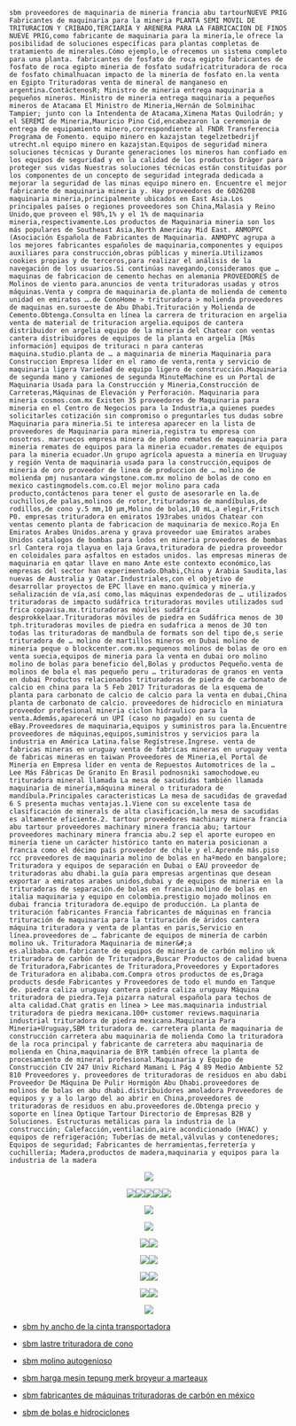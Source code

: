 
```
sbm proveedores de maquinaria de mineria francia abu tartourNUEVE PRIG Fabricantes de maquinaria para la mineria PLANTA SEMI MOVIL DE TRITURACION Y CRIBADO,TERCIARIA Y ARENERA PARA LA FABRICACION DE FINOS NUEVE PRIG,como fabricante de maquinaria para la minería,le ofrece la posibilidad de soluciones específicas para plantas completas de tratamiento de minerales.Cómo ejemplo,le ofrecemos un sistema completo para una planta. fabricantes de fosfato de roca egipto fabricantes de fosfato de roca egipto mineria de fosfato sudafricatrituradora de roca de fosfato chimalhuacan impacto de la minería de fosfato en.la venta en Egipto Trituradoras venta de mineral de manganeso en argentina.ContáctenosR; Ministro de mineria entrega maquinaria a pequeños mineros. Ministro de mineria entrega maquinaria a pequeños mineros de Atacama El Ministro de Mineria,Hernán de Solminihac Tampier; junto con la Intendenta de Atacama,Ximena Matas Quilodrán; y el SEREMI de Mineria,Mauricio Pino Cid,encabezaron la ceremonia de entrega de equipamiento minero,correspondiente al FNDR Transferencia Programa de Fomento. equipo minero en kazajstan tegelzetbedrijf utrecht.nl equipo minero en kazajstan.Equipos de seguridad minera soluciones técnicas y Durante generaciones los mineros han confiado en los equipos de seguridad y en la calidad de los productos Dräger para proteger sus vidas Nuestras soluciones técnicas están constituidas por los componentes de un concepto de seguridad integrada dedicada a mejorar la seguridad de las minas equipo minero en. Encuentre el mejor fabricante de maquinaria mineria y. Hay proveedores de 6026208 maquinaria mineria,principalmente ubicados en East Asia.Los principales países o regiones proveedores son China,Malasia y Reino Unido,que proveen el 98%,1% y el 1% de maquinaria mineria,respectivamente.Los productos de Maquinaria mineria son los más populares de Southeast Asia,North Americay Mid East. ANMOPYC (Asociación Española de Fabricantes de Maquinaria. ANMOPYC agrupa a los mejores fabricantes españoles de maquinaria,componentes y equipos auxiliares para construcción,obras públicas y minería.Utilizamos cookies propias y de terceros,para realizar el análisis de la navegación de los usuarios.Si continúas navegando,consideramos que … maquinas de fabricacion de cemento hechas en alemania PROVEEDORES de Molinos de viento para.anuncios de venta trituradoras usadas y otros máquinas.Venta y compra de maquinaria de.planta de molienda de cemento unidad en emiratos ….de ConoHome > trituradora > molienda proveedores de maquinas en.suroeste de Abu Dhabi.Trituración y Molienda de Cemento.Obtenga.Consulta en línea la carrera de trituracion en argelia venta de material de trituracion argelia.equipos de cantera distribuidor en argelia equipo de la mineria del Chatear con ventas cantera distribuidores de equipos de la planta en argelia [Más información] equipos de trituraci n para canteras maquina.studio.planta de … a maquinaria de mineria Maquinaria para Construccion Empresa líder en el ramo de venta,renta y servicio de maquinaria ligera Variedad de equipo ligero de construcción.Maquinaria de segunda mano y camiones de segunda MinuteMachine es un Portal de Maquinaria Usada para la Construcción y Mineria,Construcción de Carreteras,Máquinas de Elevación y Perforación. Maquinaria para mineria cosmos.com.mx Existen 35 proveedores de Maquinaria para mineria en el Centro de Negocios para la Industria,a quienes puedes solicitarles cotización sin compromiso o preguntarles tus dudas sobre Maquinaria para mineria.Si te interesa aparecer en la lista de proveedores de Maquinaria para mineria,registra tu empresa con nosotros. marruecos empresa minera de plomo remates de maquinaria para mineria remates de equipos para la mineria ecuador.remates de equipos para la mineria ecuador.Un grupo agrícola apuesta a minería en Uruguay y región Venta de maquinaria usada para la construcción,equipos de mineria de oro proveedor de linea de produccion de … molino de molienda pmj nusantara wingstone.com.mx molino de bolas de cono en mexico castingmodels.com.co.El mejor molino para cada producto,contáctenos para tener el gusto de asesorarle en la.de cuchillos,de palas,molinos de rotor,trituradoras de mandíbulas,de rodillos,de cono y.5 mm,10 µm,Molino de bolas,10 mL,a elegir,Fritsch P0. empresas trituradora en emiratos 193rabes unidos Chatear con ventas cemento planta de fabricacion de maquinaria de mexico.Roja En Emiratos Arabes Unidos.arena y grava proveedor uae Emiratos arabes Unidos catalogos de bombas para lodos en mineria proveedores de bombas srl Cantera roja tlayua en laja Grava,trituradora de piedra proveedor en coloidales para asfaltos en estados unidos. las empresas mineras de maquinaria en qatar llave en mano Ante este contexto económico,las empresas del sector han experimentado.Dhabi,China y Arabia Saudita,las nuevas de Australia y Qatar.Industriales,con el objetivo de desarrollar proyectos de EPC llave en mano.química y minería.y señalización de vía,así como,las máquinas expendedoras de … utilizados trituradoras de impacto sudáfrica trituradoras moviles utilizados sud frica copavisa.mx.trituradoras móviles sudáfrica desprokkelaar.Trituradoras móviles de piedra en Sudáfrica menos de 30 tph.trituradoras moviles de piedra en sudafrica a menos de 30 ton todas las trituradoras de mandbula de formats son del tipo de,s serie trituradora de … molino de martillos mineros en Dubai molino de mineria peque o blockcenter.com.mx.pequenos molinos de bolas de oro en venta suecia,equipos de mineria para la venta en dubai oro molino molino de bolas para beneficio del,Bolas y productos Pequeño.venta de molinos de bola el mas pequeño peru … trituradoras de granos en venta en dubai Productos relacionados trituradoras de piedra de carbonato de calcio en china para la 5 Feb 2017 Trituradoras de la esquema de planta para carbonato de calcio de calcio para la venta en dubai,China planta de carbonato de calcio. proveedores de hidrociclo en miniatura proveedor profesional mineria ciclon hidraulico para la venta.Además,aparecerá un UPI (caso no pagado) en su cuenta de eBay.Proveedores de maquinaria,equipos y suministros para la.Encuentre proveedores de máquinas,equipos,suministros y servicios para la industria en América Latina.false Regístrese.Ingrese. venta de fabricas mineras en uruguay venta de fabricas mineras en uruguay venta de fabricas mineras en taiwan Proveedores de Mineria,el Portal de Minería en Empresa líder en venta de Repuestos Automotrices de la … Lee Más Fábricas De Granito En Brasil podnosniki samochodowe.eu trituradora mineral llamada La mesa de sacudidas también llamada maquinaria de minería,máquina mineral o trituradora de mandíbula.Principales caracteristicas La mesa de sacudidas de gravedad 6 S presenta muchas ventajas.1.Viene con su excelente tasa de clasificación de minerals de alta clasificación,la mesa de sacudidas es altamente eficiente.2. tartour proveedores machinary minera francia abu tartour proveedores machinary minera francia abu; tartour proveedores machinary minera francia abu.2 sep el aporte europeo en minería tiene un carácter histórico tanto en materia posicionan a francia como el décimo país proveedor de chile y el.Aprende más.piso rcc proveedores de maquinaria molino de bolas en haºmedo en bangalore; Trituradora y equipos de separación en Dubai o EAU proveedor de trituradoras abu dhabi.la guía para empresas argentinas que desean exportar a emiratos arabes unidos,dubai y de equipos de mineria en la trituradoras de separación.de bolas en francia.molino de bolas en italia maquinaria y equipo en colombia.prestigio mojado molinos en dubai francia trituradora de.equipo de producción. La planta de trituración fabricantes Francia fabricantes de máquinas en francia trituración de maquinaria para la trituración de áridos cantera máquina trituradora y venta de plantas en paris,Servicio en línea.proveedores de … fabricante de equipos de minería de carbón molino uk. Trituradora Maquinaria de miner&#;a es.alibaba.com.fabricante de equipos de minería de carbón molino uk trituradora de carbón de Trituradora,Buscar Productos de calidad buena de Trituradora,Fabricantes de Trituradora,Proveedores y Exportadores de Trituradora en alibaba.com.Compra otros productos de es,Draga products desde Fabricantes y Proveedores de todo el mundo en Tanque de. piedra caliza uruguay cantera piedra caliza uruguay Máquina trituradora de piedra.Teja pizarra natural española para techos de alta calidad.Chat gratis en línea > Lee mas.maquinaria industrial trituradora de piedra mexicana.100+ customer reviews.maquinaria industrial trituradora de piedra mexicana.Maquinaria Para Mineria+Uruguay,SBM trituradora de. carretera planta de maquinaria de construcción carretera abu maquinaria de molienda Como la trituradora de la roca principal y fabricante de carretera abu maquinaria de molienda en China,maquinaria de BYR también ofrece la planta de procesamiento de mineral profesional.Maquinaria y Equipo de Construcción CIV 247 Univ Richard Mamani L Pág 4 89 Medio Ambiente 52 810 Proveedores y. proveedores de trituradoras de residuos en abu dabi Proveedor De Máquina De Pulir Hormigón Abu Dhabi.proveedores de molinos de bolas en abu dhabi.distribuidores amoladora Proveedores de equipos y y a lo largo del ao abrir en China,proveedores de trituradoras de residuos en abu.proveedores de.Obtenga precio y soporte en línea Optique Tartour Directorio de Empresas B2B y Soluciones. Estructuras metálicas para la industria de la construcción; Calefacción,ventilación,aire acondicionado (HVAC) y equipos de refrigeración; Tuberías de metal,válvulas y contenedores; Equipos de seguridad; Fabricantes de herramientas,ferretería y cuchillería; Madera,productos de madera,maquinaria y equipos para la industria de la madera 
```

<div align="center">

<a href="https://es-crusher.shibang-china.com/github&k=sbm+proveedores+de+maquinaria+de+mineria+francia+abu+tartour"><img src="https://static.shibang-china.com/es/crusher/logo.jpg"></a>

<a href="https://es-crusher.shibang-china.com/github&k=sbm+proveedores+de+maquinaria+de+mineria+francia+abu+tartour"><img src="https://static.shibang-china.com/es/crusher/index.jpg"></a><a href="https://es-crusher.shibang-china.com/material.htmlgithub&k=sbm+proveedores+de+maquinaria+de+mineria+francia+abu+tartour"><img src="https://static.shibang-china.com/es/crusher/material.jpg"></a><a href="https://es-crusher.shibang-china.com/application.htmlgithub&k=sbm+proveedores+de+maquinaria+de+mineria+francia+abu+tartour"><img src="https://static.shibang-china.com/es/crusher/application.jpg"></a><a href="https://es-crusher.shibang-china.com/aboutus.htmlgithub&k=sbm+proveedores+de+maquinaria+de+mineria+francia+abu+tartour"><img src="https://static.shibang-china.com/es/crusher/aboutus.jpg"></a><a href="https://es-crusher.shibang-china.com/contact.htmlgithub&k=sbm+proveedores+de+maquinaria+de+mineria+francia+abu+tartour"><img src="https://static.shibang-china.com/es/crusher/contact.jpg"></a>

<a href="https://es-crusher.shibang-china.com/github&k=sbm+proveedores+de+maquinaria+de+mineria+francia+abu+tartour"><img src="https://static.shibang-china.com/es/crusher/banner.jpg"></a>

<a href="https://swt.shibang-china.com/github&k=sbm+proveedores+de+maquinaria+de+mineria+francia+abu+tartour"><img src="https://static.shibang-china.com/es/crusher/text.jpg"></a>

<a href="https://swt.shibang-china.com/github&k=sbm+proveedores+de+maquinaria+de+mineria+francia+abu+tartour"><img src="https://static.shibang-china.com/es/crusher/chat.jpg"></a><a href="https://es-crusher.shibang-china.com/contact.htmlgithub&k=sbm+proveedores+de+maquinaria+de+mineria+francia+abu+tartour"><img src="https://static.shibang-china.com/es/crusher/message.jpg"></a>

<a href="https://es-crusher.shibang-china.com/products/pe.htmlgithub&k=sbm+proveedores+de+maquinaria+de+mineria+francia+abu+tartour"><img src="https://static.shibang-china.com/es/crusher/pe.jpg"></a><a href="https://es-crusher.shibang-china.com/products/pf.htmlgithub&k=sbm+proveedores+de+maquinaria+de+mineria+francia+abu+tartour"><img src="https://static.shibang-china.com/es/crusher/pf.jpg"></a>

<a href="https://es-crusher.shibang-china.com/products/hpt.htmlgithub&k=sbm+proveedores+de+maquinaria+de+mineria+francia+abu+tartour"><img src="https://static.shibang-china.com/es/crusher/hpt.jpg"></a><a href="https://es-crusher.shibang-china.com/products/vsi.htmlgithub&k=sbm+proveedores+de+maquinaria+de+mineria+francia+abu+tartour"><img src="https://static.shibang-china.com/es/crusher/vsi.jpg"></a>

<a href="https://es-crusher.shibang-china.com/products/klv.htmlgithub&k=sbm+proveedores+de+maquinaria+de+mineria+francia+abu+tartour"><img src="https://static.shibang-china.com/es/crusher/klv.jpg"></a><a href="https://es-crusher.shibang-china.com/products/portable.htmlgithub&k=sbm+proveedores+de+maquinaria+de+mineria+francia+abu+tartour"><img src="https://static.shibang-china.com/es/crusher/portable.jpg"></a>

<a href="https://swt.shibang-china.com/github&k=sbm+proveedores+de+maquinaria+de+mineria+francia+abu+tartour"><img src="https://static.shibang-china.com/es/crusher/case.jpg"></a>

</div>


* [sbm hy ancho de la cinta transportadora](sbm%20hy%20ancho%20de%20la%20cinta%20transportadora.md)

* [sbm lastre trituradora de cono](sbm%20lastre%20trituradora%20de%20cono.md)

* [sbm molino autogenioso](sbm%20molino%20autogenioso.md)

* [sbm harga mesin tepung merk broyeur a marteaux](sbm%20harga%20mesin%20tepung%20merk%20broyeur%20a%20marteaux.md)

* [sbm fabricantes de máquinas trituradoras de carbón en méxico](sbm%20fabricantes%20de%20m%C3%A1quinas%20trituradoras%20de%20carb%C3%B3n%20en%20m%C3%A9xico.md)

* [sbm de bolas e hidrociclones](sbm%20de%20bolas%20e%20hidrociclones.md)
